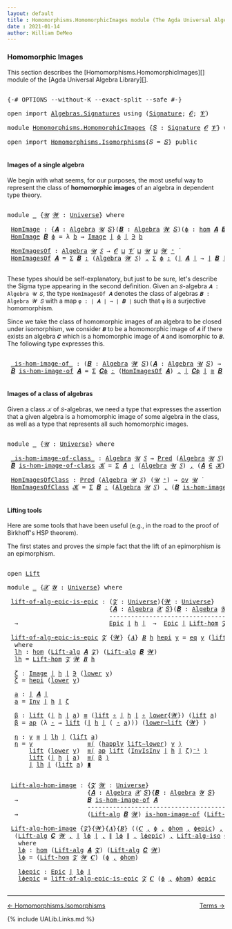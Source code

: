 ```yaml
---
layout: default
title : Homomorphisms.HomomorphicImages module (The Agda Universal Algebra Library)
date : 2021-01-14
author: William DeMeo
---
```


### <a id="homomorphic-images">Homomorphic Images</a>

This section describes the [Homomorphisms.HomomorphicImages][] module of the [Agda Universal Algebra Library][].

<pre class="Agda">

<a id="333" class="Symbol">{-#</a> <a id="337" class="Keyword">OPTIONS</a> <a id="345" class="Pragma">--without-K</a> <a id="357" class="Pragma">--exact-split</a> <a id="371" class="Pragma">--safe</a> <a id="378" class="Symbol">#-}</a>

<a id="383" class="Keyword">open</a> <a id="388" class="Keyword">import</a> <a id="395" href="Algebras.Signatures.html" class="Module">Algebras.Signatures</a> <a id="415" class="Keyword">using</a> <a id="421" class="Symbol">(</a><a id="422" href="Algebras.Signatures.html#626" class="Function">Signature</a><a id="431" class="Symbol">;</a> <a id="433" href="Overture.Preliminaries.html#8157" class="Generalizable">𝓞</a><a id="434" class="Symbol">;</a> <a id="436" href="Universes.html#262" class="Generalizable">𝓥</a><a id="437" class="Symbol">)</a>

<a id="440" class="Keyword">module</a> <a id="447" href="Homomorphisms.HomomorphicImages.html" class="Module">Homomorphisms.HomomorphicImages</a> <a id="479" class="Symbol">{</a><a id="480" href="Homomorphisms.HomomorphicImages.html#480" class="Bound">𝑆</a> <a id="482" class="Symbol">:</a> <a id="484" href="Algebras.Signatures.html#626" class="Function">Signature</a> <a id="494" href="Overture.Preliminaries.html#8157" class="Generalizable">𝓞</a> <a id="496" href="Universes.html#262" class="Generalizable">𝓥</a><a id="497" class="Symbol">}</a> <a id="499" class="Keyword">where</a>

<a id="506" class="Keyword">open</a> <a id="511" class="Keyword">import</a> <a id="518" href="Homomorphisms.Isomorphisms.html" class="Module">Homomorphisms.Isomorphisms</a><a id="544" class="Symbol">{</a><a id="545" class="Argument">𝑆</a> <a id="547" class="Symbol">=</a> <a id="549" href="Homomorphisms.HomomorphicImages.html#480" class="Bound">𝑆</a><a id="550" class="Symbol">}</a> <a id="552" class="Keyword">public</a>

</pre>


#### <a id="images-of-a-single-algebra">Images of a single algebra</a>

We begin with what seems, for our purposes, the most useful way to represent the class of **homomorphic images** of an algebra in dependent type theory.

<pre class="Agda">

<a id="813" class="Keyword">module</a> <a id="820" href="Homomorphisms.HomomorphicImages.html#820" class="Module">_</a> <a id="822" class="Symbol">{</a><a id="823" href="Homomorphisms.HomomorphicImages.html#823" class="Bound">𝓤</a> <a id="825" href="Homomorphisms.HomomorphicImages.html#825" class="Bound">𝓦</a> <a id="827" class="Symbol">:</a> <a id="829" href="Universes.html#205" class="Function">Universe</a><a id="837" class="Symbol">}</a> <a id="839" class="Keyword">where</a>

 <a id="847" href="Homomorphisms.HomomorphicImages.html#847" class="Function">HomImage</a> <a id="856" class="Symbol">:</a> <a id="858" class="Symbol">{</a><a id="859" href="Homomorphisms.HomomorphicImages.html#859" class="Bound">𝑨</a> <a id="861" class="Symbol">:</a> <a id="863" href="Algebras.Algebras.html#844" class="Function">Algebra</a> <a id="871" href="Homomorphisms.HomomorphicImages.html#823" class="Bound">𝓤</a> <a id="873" href="Homomorphisms.HomomorphicImages.html#480" class="Bound">𝑆</a><a id="874" class="Symbol">}(</a><a id="876" href="Homomorphisms.HomomorphicImages.html#876" class="Bound">𝑩</a> <a id="878" class="Symbol">:</a> <a id="880" href="Algebras.Algebras.html#844" class="Function">Algebra</a> <a id="888" href="Homomorphisms.HomomorphicImages.html#825" class="Bound">𝓦</a> <a id="890" href="Homomorphisms.HomomorphicImages.html#480" class="Bound">𝑆</a><a id="891" class="Symbol">)(</a><a id="893" href="Homomorphisms.HomomorphicImages.html#893" class="Bound">ϕ</a> <a id="895" class="Symbol">:</a> <a id="897" href="Homomorphisms.Basic.html#2044" class="Function">hom</a> <a id="901" href="Homomorphisms.HomomorphicImages.html#859" class="Bound">𝑨</a> <a id="903" href="Homomorphisms.HomomorphicImages.html#876" class="Bound">𝑩</a><a id="904" class="Symbol">)</a> <a id="906" class="Symbol">→</a> <a id="908" href="Overture.Preliminaries.html#13832" class="Function Operator">∣</a> <a id="910" href="Homomorphisms.HomomorphicImages.html#876" class="Bound">𝑩</a> <a id="912" href="Overture.Preliminaries.html#13832" class="Function Operator">∣</a> <a id="914" class="Symbol">→</a> <a id="916" href="Homomorphisms.HomomorphicImages.html#823" class="Bound">𝓤</a> <a id="918" href="Agda.Primitive.html#636" class="Function Operator">⊔</a> <a id="920" href="Homomorphisms.HomomorphicImages.html#825" class="Bound">𝓦</a> <a id="922" href="Universes.html#403" class="Function Operator">̇</a>
 <a id="925" href="Homomorphisms.HomomorphicImages.html#847" class="Function">HomImage</a> <a id="934" href="Homomorphisms.HomomorphicImages.html#934" class="Bound">𝑩</a> <a id="936" href="Homomorphisms.HomomorphicImages.html#936" class="Bound">ϕ</a> <a id="938" class="Symbol">=</a> <a id="940" class="Symbol">λ</a> <a id="942" href="Homomorphisms.HomomorphicImages.html#942" class="Bound">b</a> <a id="944" class="Symbol">→</a> <a id="946" href="Overture.Inverses.html#677" class="Datatype Operator">Image</a> <a id="952" href="Overture.Preliminaries.html#13832" class="Function Operator">∣</a> <a id="954" href="Homomorphisms.HomomorphicImages.html#936" class="Bound">ϕ</a> <a id="956" href="Overture.Preliminaries.html#13832" class="Function Operator">∣</a> <a id="958" href="Overture.Inverses.html#677" class="Datatype Operator">∋</a> <a id="960" href="Homomorphisms.HomomorphicImages.html#942" class="Bound">b</a>

 <a id="964" href="Homomorphisms.HomomorphicImages.html#964" class="Function">HomImagesOf</a> <a id="976" class="Symbol">:</a> <a id="978" href="Algebras.Algebras.html#844" class="Function">Algebra</a> <a id="986" href="Homomorphisms.HomomorphicImages.html#823" class="Bound">𝓤</a> <a id="988" href="Homomorphisms.HomomorphicImages.html#480" class="Bound">𝑆</a> <a id="990" class="Symbol">→</a> <a id="992" href="Homomorphisms.HomomorphicImages.html#494" class="Bound">𝓞</a> <a id="994" href="Agda.Primitive.html#636" class="Function Operator">⊔</a> <a id="996" href="Homomorphisms.HomomorphicImages.html#496" class="Bound">𝓥</a> <a id="998" href="Agda.Primitive.html#636" class="Function Operator">⊔</a> <a id="1000" href="Homomorphisms.HomomorphicImages.html#823" class="Bound">𝓤</a> <a id="1002" href="Agda.Primitive.html#636" class="Function Operator">⊔</a> <a id="1004" href="Homomorphisms.HomomorphicImages.html#825" class="Bound">𝓦</a> <a id="1006" href="Universes.html#181" class="Function Operator">⁺</a> <a id="1008" href="Universes.html#403" class="Function Operator">̇</a>
 <a id="1011" href="Homomorphisms.HomomorphicImages.html#964" class="Function">HomImagesOf</a> <a id="1023" href="Homomorphisms.HomomorphicImages.html#1023" class="Bound">𝑨</a> <a id="1025" class="Symbol">=</a> <a id="1027" href="MGS-MLTT.html#3074" class="Function">Σ</a> <a id="1029" href="Homomorphisms.HomomorphicImages.html#1029" class="Bound">𝑩</a> <a id="1031" href="MGS-MLTT.html#3074" class="Function">꞉</a> <a id="1033" class="Symbol">(</a><a id="1034" href="Algebras.Algebras.html#844" class="Function">Algebra</a> <a id="1042" href="Homomorphisms.HomomorphicImages.html#825" class="Bound">𝓦</a> <a id="1044" href="Homomorphisms.HomomorphicImages.html#480" class="Bound">𝑆</a><a id="1045" class="Symbol">)</a> <a id="1047" href="MGS-MLTT.html#3074" class="Function">,</a> <a id="1049" href="MGS-MLTT.html#3074" class="Function">Σ</a> <a id="1051" href="Homomorphisms.HomomorphicImages.html#1051" class="Bound">ϕ</a> <a id="1053" href="MGS-MLTT.html#3074" class="Function">꞉</a> <a id="1055" class="Symbol">(</a><a id="1056" href="Overture.Preliminaries.html#13832" class="Function Operator">∣</a> <a id="1058" href="Homomorphisms.HomomorphicImages.html#1023" class="Bound">𝑨</a> <a id="1060" href="Overture.Preliminaries.html#13832" class="Function Operator">∣</a> <a id="1062" class="Symbol">→</a> <a id="1064" href="Overture.Preliminaries.html#13832" class="Function Operator">∣</a> <a id="1066" href="Homomorphisms.HomomorphicImages.html#1029" class="Bound">𝑩</a> <a id="1068" href="Overture.Preliminaries.html#13832" class="Function Operator">∣</a><a id="1069" class="Symbol">)</a> <a id="1071" href="MGS-MLTT.html#3074" class="Function">,</a> <a id="1073" href="Homomorphisms.Basic.html#1939" class="Function">is-homomorphism</a> <a id="1089" href="Homomorphisms.HomomorphicImages.html#1023" class="Bound">𝑨</a> <a id="1091" href="Homomorphisms.HomomorphicImages.html#1029" class="Bound">𝑩</a> <a id="1093" href="Homomorphisms.HomomorphicImages.html#1051" class="Bound">ϕ</a> <a id="1095" href="MGS-MLTT.html#3515" class="Function Operator">×</a> <a id="1097" href="Overture.Inverses.html#2006" class="Function">Epic</a> <a id="1102" href="Homomorphisms.HomomorphicImages.html#1051" class="Bound">ϕ</a>

</pre>

These types should be self-explanatory, but just to be sure, let's describe the Sigma type appearing in the second definition. Given an `𝑆`-algebra `𝑨 : Algebra 𝓤 𝑆`, the type `HomImagesOf 𝑨` denotes the class of algebras `𝑩 : Algebra 𝓦 𝑆` with a map `φ : ∣ 𝑨 ∣ → ∣ 𝑩 ∣` such that `φ` is a surjective homomorphism.

Since we take the class of homomorphic images of an algebra to be closed under isomorphism, we consider `𝑩` to be a homomorphic image of `𝑨` if there exists an algebra `𝑪` which is a homomorphic image of `𝑨` and isomorphic to `𝑩`. The following type expresses this.

<pre class="Agda">

 <a id="1715" href="Homomorphisms.HomomorphicImages.html#1715" class="Function Operator">_is-hom-image-of_</a> <a id="1733" class="Symbol">:</a> <a id="1735" class="Symbol">(</a><a id="1736" href="Homomorphisms.HomomorphicImages.html#1736" class="Bound">𝑩</a> <a id="1738" class="Symbol">:</a> <a id="1740" href="Algebras.Algebras.html#844" class="Function">Algebra</a> <a id="1748" href="Homomorphisms.HomomorphicImages.html#825" class="Bound">𝓦</a> <a id="1750" href="Homomorphisms.HomomorphicImages.html#480" class="Bound">𝑆</a><a id="1751" class="Symbol">)(</a><a id="1753" href="Homomorphisms.HomomorphicImages.html#1753" class="Bound">𝑨</a> <a id="1755" class="Symbol">:</a> <a id="1757" href="Algebras.Algebras.html#844" class="Function">Algebra</a> <a id="1765" href="Homomorphisms.HomomorphicImages.html#823" class="Bound">𝓤</a> <a id="1767" href="Homomorphisms.HomomorphicImages.html#480" class="Bound">𝑆</a><a id="1768" class="Symbol">)</a> <a id="1770" class="Symbol">→</a> <a id="1772" href="Algebras.Products.html#2678" class="Function">ov</a> <a id="1775" href="Homomorphisms.HomomorphicImages.html#825" class="Bound">𝓦</a> <a id="1777" href="Agda.Primitive.html#636" class="Function Operator">⊔</a> <a id="1779" href="Homomorphisms.HomomorphicImages.html#823" class="Bound">𝓤</a> <a id="1781" href="Universes.html#403" class="Function Operator">̇</a>
 <a id="1784" href="Homomorphisms.HomomorphicImages.html#1784" class="Bound">𝑩</a> <a id="1786" href="Homomorphisms.HomomorphicImages.html#1715" class="Function Operator">is-hom-image-of</a> <a id="1802" href="Homomorphisms.HomomorphicImages.html#1802" class="Bound">𝑨</a> <a id="1804" class="Symbol">=</a> <a id="1806" href="MGS-MLTT.html#3074" class="Function">Σ</a> <a id="1808" href="Homomorphisms.HomomorphicImages.html#1808" class="Bound">𝑪ϕ</a> <a id="1811" href="MGS-MLTT.html#3074" class="Function">꞉</a> <a id="1813" class="Symbol">(</a><a id="1814" href="Homomorphisms.HomomorphicImages.html#964" class="Function">HomImagesOf</a> <a id="1826" href="Homomorphisms.HomomorphicImages.html#1802" class="Bound">𝑨</a><a id="1827" class="Symbol">)</a> <a id="1829" href="MGS-MLTT.html#3074" class="Function">,</a> <a id="1831" href="Overture.Preliminaries.html#13832" class="Function Operator">∣</a> <a id="1833" href="Homomorphisms.HomomorphicImages.html#1808" class="Bound">𝑪ϕ</a> <a id="1836" href="Overture.Preliminaries.html#13832" class="Function Operator">∣</a> <a id="1838" href="Homomorphisms.Isomorphisms.html#961" class="Function Operator">≅</a> <a id="1840" href="Homomorphisms.HomomorphicImages.html#1784" class="Bound">𝑩</a>

</pre>


#### <a id="images-of-a-class-of-algebras">Images of a class of algebras</a>

Given a class `𝒦` of `𝑆`-algebras, we need a type that expresses the assertion that a given algebra is a homomorphic image of some algebra in the class, as well as a type that represents all such homomorphic images.

<pre class="Agda">

<a id="2165" class="Keyword">module</a> <a id="2172" href="Homomorphisms.HomomorphicImages.html#2172" class="Module">_</a> <a id="2174" class="Symbol">{</a><a id="2175" href="Homomorphisms.HomomorphicImages.html#2175" class="Bound">𝓤</a> <a id="2177" class="Symbol">:</a> <a id="2179" href="Universes.html#205" class="Function">Universe</a><a id="2187" class="Symbol">}</a> <a id="2189" class="Keyword">where</a>

 <a id="2197" href="Homomorphisms.HomomorphicImages.html#2197" class="Function Operator">_is-hom-image-of-class_</a> <a id="2221" class="Symbol">:</a> <a id="2223" href="Algebras.Algebras.html#844" class="Function">Algebra</a> <a id="2231" href="Homomorphisms.HomomorphicImages.html#2175" class="Bound">𝓤</a> <a id="2233" href="Homomorphisms.HomomorphicImages.html#480" class="Bound">𝑆</a> <a id="2235" class="Symbol">→</a> <a id="2237" href="Relations.Discrete.html#1094" class="Function">Pred</a> <a id="2242" class="Symbol">(</a><a id="2243" href="Algebras.Algebras.html#844" class="Function">Algebra</a> <a id="2251" href="Homomorphisms.HomomorphicImages.html#2175" class="Bound">𝓤</a> <a id="2253" href="Homomorphisms.HomomorphicImages.html#480" class="Bound">𝑆</a><a id="2254" class="Symbol">)(</a><a id="2256" href="Homomorphisms.HomomorphicImages.html#2175" class="Bound">𝓤</a> <a id="2258" href="Universes.html#181" class="Function Operator">⁺</a><a id="2259" class="Symbol">)</a> <a id="2261" class="Symbol">→</a> <a id="2263" href="Algebras.Products.html#2678" class="Function">ov</a> <a id="2266" href="Homomorphisms.HomomorphicImages.html#2175" class="Bound">𝓤</a> <a id="2268" href="Universes.html#403" class="Function Operator">̇</a>
 <a id="2271" href="Homomorphisms.HomomorphicImages.html#2271" class="Bound">𝑩</a> <a id="2273" href="Homomorphisms.HomomorphicImages.html#2197" class="Function Operator">is-hom-image-of-class</a> <a id="2295" href="Homomorphisms.HomomorphicImages.html#2295" class="Bound">𝓚</a> <a id="2297" class="Symbol">=</a> <a id="2299" href="MGS-MLTT.html#3074" class="Function">Σ</a> <a id="2301" href="Homomorphisms.HomomorphicImages.html#2301" class="Bound">𝑨</a> <a id="2303" href="MGS-MLTT.html#3074" class="Function">꞉</a> <a id="2305" class="Symbol">(</a><a id="2306" href="Algebras.Algebras.html#844" class="Function">Algebra</a> <a id="2314" href="Homomorphisms.HomomorphicImages.html#2175" class="Bound">𝓤</a> <a id="2316" href="Homomorphisms.HomomorphicImages.html#480" class="Bound">𝑆</a><a id="2317" class="Symbol">)</a> <a id="2319" href="MGS-MLTT.html#3074" class="Function">,</a> <a id="2321" class="Symbol">(</a><a id="2322" href="Homomorphisms.HomomorphicImages.html#2301" class="Bound">𝑨</a> <a id="2324" href="Relations.Discrete.html#1962" class="Function Operator">∈</a> <a id="2326" href="Homomorphisms.HomomorphicImages.html#2295" class="Bound">𝓚</a><a id="2327" class="Symbol">)</a> <a id="2329" href="MGS-MLTT.html#3515" class="Function Operator">×</a> <a id="2331" class="Symbol">(</a><a id="2332" href="Homomorphisms.HomomorphicImages.html#2271" class="Bound">𝑩</a> <a id="2334" href="Homomorphisms.HomomorphicImages.html#1715" class="Function Operator">is-hom-image-of</a> <a id="2350" href="Homomorphisms.HomomorphicImages.html#2301" class="Bound">𝑨</a><a id="2351" class="Symbol">)</a>

 <a id="2355" href="Homomorphisms.HomomorphicImages.html#2355" class="Function">HomImagesOfClass</a> <a id="2372" class="Symbol">:</a> <a id="2374" href="Relations.Discrete.html#1094" class="Function">Pred</a> <a id="2379" class="Symbol">(</a><a id="2380" href="Algebras.Algebras.html#844" class="Function">Algebra</a> <a id="2388" href="Homomorphisms.HomomorphicImages.html#2175" class="Bound">𝓤</a> <a id="2390" href="Homomorphisms.HomomorphicImages.html#480" class="Bound">𝑆</a><a id="2391" class="Symbol">)</a> <a id="2393" class="Symbol">(</a><a id="2394" href="Homomorphisms.HomomorphicImages.html#2175" class="Bound">𝓤</a> <a id="2396" href="Universes.html#181" class="Function Operator">⁺</a><a id="2397" class="Symbol">)</a> <a id="2399" class="Symbol">→</a> <a id="2401" href="Algebras.Products.html#2678" class="Function">ov</a> <a id="2404" href="Homomorphisms.HomomorphicImages.html#2175" class="Bound">𝓤</a> <a id="2406" href="Universes.html#403" class="Function Operator">̇</a>
 <a id="2409" href="Homomorphisms.HomomorphicImages.html#2355" class="Function">HomImagesOfClass</a> <a id="2426" href="Homomorphisms.HomomorphicImages.html#2426" class="Bound">𝓚</a> <a id="2428" class="Symbol">=</a> <a id="2430" href="MGS-MLTT.html#3074" class="Function">Σ</a> <a id="2432" href="Homomorphisms.HomomorphicImages.html#2432" class="Bound">𝑩</a> <a id="2434" href="MGS-MLTT.html#3074" class="Function">꞉</a> <a id="2436" class="Symbol">(</a><a id="2437" href="Algebras.Algebras.html#844" class="Function">Algebra</a> <a id="2445" href="Homomorphisms.HomomorphicImages.html#2175" class="Bound">𝓤</a> <a id="2447" href="Homomorphisms.HomomorphicImages.html#480" class="Bound">𝑆</a><a id="2448" class="Symbol">)</a> <a id="2450" href="MGS-MLTT.html#3074" class="Function">,</a> <a id="2452" class="Symbol">(</a><a id="2453" href="Homomorphisms.HomomorphicImages.html#2432" class="Bound">𝑩</a> <a id="2455" href="Homomorphisms.HomomorphicImages.html#2197" class="Function Operator">is-hom-image-of-class</a> <a id="2477" href="Homomorphisms.HomomorphicImages.html#2426" class="Bound">𝓚</a><a id="2478" class="Symbol">)</a>

</pre>



#### <a id="lifting-tools">Lifting tools</a>

Here are some tools that have been useful (e.g., in the road to the proof of Birkhoff's HSP theorem).

The first states and proves the simple fact that the lift of an epimorphism is an epimorphism.

<pre class="Agda">

<a id="2754" class="Keyword">open</a> <a id="2759" href="Overture.Lifts.html#2467" class="Module">Lift</a>

<a id="2765" class="Keyword">module</a> <a id="2772" href="Homomorphisms.HomomorphicImages.html#2772" class="Module">_</a> <a id="2774" class="Symbol">{</a><a id="2775" href="Homomorphisms.HomomorphicImages.html#2775" class="Bound">𝓧</a> <a id="2777" href="Homomorphisms.HomomorphicImages.html#2777" class="Bound">𝓨</a> <a id="2779" class="Symbol">:</a> <a id="2781" href="Universes.html#205" class="Function">Universe</a><a id="2789" class="Symbol">}</a> <a id="2791" class="Keyword">where</a>

 <a id="2799" href="Homomorphisms.HomomorphicImages.html#2799" class="Function">lift-of-alg-epic-is-epic</a> <a id="2824" class="Symbol">:</a> <a id="2826" class="Symbol">(</a><a id="2827" href="Homomorphisms.HomomorphicImages.html#2827" class="Bound">𝓩</a> <a id="2829" class="Symbol">:</a> <a id="2831" href="Universes.html#205" class="Function">Universe</a><a id="2839" class="Symbol">){</a><a id="2841" href="Homomorphisms.HomomorphicImages.html#2841" class="Bound">𝓦</a> <a id="2843" class="Symbol">:</a> <a id="2845" href="Universes.html#205" class="Function">Universe</a><a id="2853" class="Symbol">}</a>
                            <a id="2883" class="Symbol">{</a><a id="2884" href="Homomorphisms.HomomorphicImages.html#2884" class="Bound">𝑨</a> <a id="2886" class="Symbol">:</a> <a id="2888" href="Algebras.Algebras.html#844" class="Function">Algebra</a> <a id="2896" href="Homomorphisms.HomomorphicImages.html#2775" class="Bound">𝓧</a> <a id="2898" href="Homomorphisms.HomomorphicImages.html#480" class="Bound">𝑆</a><a id="2899" class="Symbol">}(</a><a id="2901" href="Homomorphisms.HomomorphicImages.html#2901" class="Bound">𝑩</a> <a id="2903" class="Symbol">:</a> <a id="2905" href="Algebras.Algebras.html#844" class="Function">Algebra</a> <a id="2913" href="Homomorphisms.HomomorphicImages.html#2777" class="Bound">𝓨</a> <a id="2915" href="Homomorphisms.HomomorphicImages.html#480" class="Bound">𝑆</a><a id="2916" class="Symbol">)(</a><a id="2918" href="Homomorphisms.HomomorphicImages.html#2918" class="Bound">h</a> <a id="2920" class="Symbol">:</a> <a id="2922" href="Homomorphisms.Basic.html#2044" class="Function">hom</a> <a id="2926" href="Homomorphisms.HomomorphicImages.html#2884" class="Bound">𝑨</a> <a id="2928" href="Homomorphisms.HomomorphicImages.html#2901" class="Bound">𝑩</a><a id="2929" class="Symbol">)</a>
                            <a id="2959" class="Comment">-----------------------------------------------</a>
  <a id="3009" class="Symbol">→</a>                         <a id="3035" href="Overture.Inverses.html#2006" class="Function">Epic</a> <a id="3040" href="Overture.Preliminaries.html#13832" class="Function Operator">∣</a> <a id="3042" href="Homomorphisms.HomomorphicImages.html#2918" class="Bound">h</a> <a id="3044" href="Overture.Preliminaries.html#13832" class="Function Operator">∣</a>  <a id="3047" class="Symbol">→</a>  <a id="3050" href="Overture.Inverses.html#2006" class="Function">Epic</a> <a id="3055" href="Overture.Preliminaries.html#13832" class="Function Operator">∣</a> <a id="3057" href="Homomorphisms.Isomorphisms.html#2879" class="Function">Lift-hom</a> <a id="3066" href="Homomorphisms.HomomorphicImages.html#2827" class="Bound">𝓩</a> <a id="3068" href="Homomorphisms.HomomorphicImages.html#2841" class="Bound">𝓦</a> <a id="3070" href="Homomorphisms.HomomorphicImages.html#2901" class="Bound">𝑩</a> <a id="3072" href="Homomorphisms.HomomorphicImages.html#2918" class="Bound">h</a> <a id="3074" href="Overture.Preliminaries.html#13832" class="Function Operator">∣</a>

 <a id="3078" href="Homomorphisms.HomomorphicImages.html#2799" class="Function">lift-of-alg-epic-is-epic</a> <a id="3103" href="Homomorphisms.HomomorphicImages.html#3103" class="Bound">𝓩</a> <a id="3105" class="Symbol">{</a><a id="3106" href="Homomorphisms.HomomorphicImages.html#3106" class="Bound">𝓦</a><a id="3107" class="Symbol">}</a> <a id="3109" class="Symbol">{</a><a id="3110" href="Homomorphisms.HomomorphicImages.html#3110" class="Bound">𝑨</a><a id="3111" class="Symbol">}</a> <a id="3113" href="Homomorphisms.HomomorphicImages.html#3113" class="Bound">𝑩</a> <a id="3115" href="Homomorphisms.HomomorphicImages.html#3115" class="Bound">h</a> <a id="3117" href="Homomorphisms.HomomorphicImages.html#3117" class="Bound">hepi</a> <a id="3122" href="Homomorphisms.HomomorphicImages.html#3122" class="Bound">y</a> <a id="3124" class="Symbol">=</a> <a id="3126" href="Overture.Inverses.html#753" class="InductiveConstructor">eq</a> <a id="3129" href="Homomorphisms.HomomorphicImages.html#3122" class="Bound">y</a> <a id="3131" class="Symbol">(</a><a id="3132" href="Overture.Lifts.html#2529" class="InductiveConstructor">lift</a> <a id="3137" href="Homomorphisms.HomomorphicImages.html#3270" class="Function">a</a><a id="3138" class="Symbol">)</a> <a id="3140" href="Homomorphisms.HomomorphicImages.html#3415" class="Function">η</a>
  <a id="3144" class="Keyword">where</a>
  <a id="3152" href="Homomorphisms.HomomorphicImages.html#3152" class="Function">lh</a> <a id="3155" class="Symbol">:</a> <a id="3157" href="Homomorphisms.Basic.html#2044" class="Function">hom</a> <a id="3161" class="Symbol">(</a><a id="3162" href="Algebras.Algebras.html#4114" class="Function">Lift-alg</a> <a id="3171" href="Homomorphisms.HomomorphicImages.html#3110" class="Bound">𝑨</a> <a id="3173" href="Homomorphisms.HomomorphicImages.html#3103" class="Bound">𝓩</a><a id="3174" class="Symbol">)</a> <a id="3176" class="Symbol">(</a><a id="3177" href="Algebras.Algebras.html#4114" class="Function">Lift-alg</a> <a id="3186" href="Homomorphisms.HomomorphicImages.html#3113" class="Bound">𝑩</a> <a id="3188" href="Homomorphisms.HomomorphicImages.html#3106" class="Bound">𝓦</a><a id="3189" class="Symbol">)</a>
  <a id="3193" href="Homomorphisms.HomomorphicImages.html#3152" class="Function">lh</a> <a id="3196" class="Symbol">=</a> <a id="3198" href="Homomorphisms.Isomorphisms.html#2879" class="Function">Lift-hom</a> <a id="3207" href="Homomorphisms.HomomorphicImages.html#3103" class="Bound">𝓩</a> <a id="3209" href="Homomorphisms.HomomorphicImages.html#3106" class="Bound">𝓦</a> <a id="3211" href="Homomorphisms.HomomorphicImages.html#3113" class="Bound">𝑩</a> <a id="3213" href="Homomorphisms.HomomorphicImages.html#3115" class="Bound">h</a>

  <a id="3218" href="Homomorphisms.HomomorphicImages.html#3218" class="Function">ζ</a> <a id="3220" class="Symbol">:</a> <a id="3222" href="Overture.Inverses.html#677" class="Datatype Operator">Image</a> <a id="3228" href="Overture.Preliminaries.html#13832" class="Function Operator">∣</a> <a id="3230" href="Homomorphisms.HomomorphicImages.html#3115" class="Bound">h</a> <a id="3232" href="Overture.Preliminaries.html#13832" class="Function Operator">∣</a> <a id="3234" href="Overture.Inverses.html#677" class="Datatype Operator">∋</a> <a id="3236" class="Symbol">(</a><a id="3237" href="Overture.Lifts.html#2541" class="Field">lower</a> <a id="3243" href="Homomorphisms.HomomorphicImages.html#3122" class="Bound">y</a><a id="3244" class="Symbol">)</a>
  <a id="3248" href="Homomorphisms.HomomorphicImages.html#3218" class="Function">ζ</a> <a id="3250" class="Symbol">=</a> <a id="3252" href="Homomorphisms.HomomorphicImages.html#3117" class="Bound">hepi</a> <a id="3257" class="Symbol">(</a><a id="3258" href="Overture.Lifts.html#2541" class="Field">lower</a> <a id="3264" href="Homomorphisms.HomomorphicImages.html#3122" class="Bound">y</a><a id="3265" class="Symbol">)</a>

  <a id="3270" href="Homomorphisms.HomomorphicImages.html#3270" class="Function">a</a> <a id="3272" class="Symbol">:</a> <a id="3274" href="Overture.Preliminaries.html#13832" class="Function Operator">∣</a> <a id="3276" href="Homomorphisms.HomomorphicImages.html#3110" class="Bound">𝑨</a> <a id="3278" href="Overture.Preliminaries.html#13832" class="Function Operator">∣</a>
  <a id="3282" href="Homomorphisms.HomomorphicImages.html#3270" class="Function">a</a> <a id="3284" class="Symbol">=</a> <a id="3286" href="Overture.Inverses.html#1489" class="Function">Inv</a> <a id="3290" href="Overture.Preliminaries.html#13832" class="Function Operator">∣</a> <a id="3292" href="Homomorphisms.HomomorphicImages.html#3115" class="Bound">h</a> <a id="3294" href="Overture.Preliminaries.html#13832" class="Function Operator">∣</a> <a id="3296" href="Homomorphisms.HomomorphicImages.html#3218" class="Function">ζ</a>

  <a id="3301" href="Homomorphisms.HomomorphicImages.html#3301" class="Function">β</a> <a id="3303" class="Symbol">:</a> <a id="3305" href="Overture.Lifts.html#2529" class="InductiveConstructor">lift</a> <a id="3310" class="Symbol">(</a><a id="3311" href="Overture.Preliminaries.html#13832" class="Function Operator">∣</a> <a id="3313" href="Homomorphisms.HomomorphicImages.html#3115" class="Bound">h</a> <a id="3315" href="Overture.Preliminaries.html#13832" class="Function Operator">∣</a> <a id="3317" href="Homomorphisms.HomomorphicImages.html#3270" class="Function">a</a><a id="3318" class="Symbol">)</a> <a id="3320" href="Identity-Type.html#121" class="Datatype Operator">≡</a> <a id="3322" class="Symbol">(</a><a id="3323" href="Overture.Lifts.html#2529" class="InductiveConstructor">lift</a> <a id="3328" href="MGS-MLTT.html#3813" class="Function Operator">∘</a> <a id="3330" href="Overture.Preliminaries.html#13832" class="Function Operator">∣</a> <a id="3332" href="Homomorphisms.HomomorphicImages.html#3115" class="Bound">h</a> <a id="3334" href="Overture.Preliminaries.html#13832" class="Function Operator">∣</a> <a id="3336" href="MGS-MLTT.html#3813" class="Function Operator">∘</a> <a id="3338" href="Overture.Lifts.html#2541" class="Field">lower</a><a id="3343" class="Symbol">{</a><a id="3344" href="Homomorphisms.HomomorphicImages.html#3106" class="Bound">𝓦</a><a id="3345" class="Symbol">})</a> <a id="3348" class="Symbol">(</a><a id="3349" href="Overture.Lifts.html#2529" class="InductiveConstructor">lift</a> <a id="3354" href="Homomorphisms.HomomorphicImages.html#3270" class="Function">a</a><a id="3355" class="Symbol">)</a>
  <a id="3359" href="Homomorphisms.HomomorphicImages.html#3301" class="Function">β</a> <a id="3361" class="Symbol">=</a> <a id="3363" href="MGS-MLTT.html#6613" class="Function">ap</a> <a id="3366" class="Symbol">(λ</a> <a id="3369" href="Homomorphisms.HomomorphicImages.html#3369" class="Bound">-</a> <a id="3371" class="Symbol">→</a> <a id="3373" href="Overture.Lifts.html#2529" class="InductiveConstructor">lift</a> <a id="3378" class="Symbol">(</a><a id="3379" href="Overture.Preliminaries.html#13832" class="Function Operator">∣</a> <a id="3381" href="Homomorphisms.HomomorphicImages.html#3115" class="Bound">h</a> <a id="3383" href="Overture.Preliminaries.html#13832" class="Function Operator">∣</a> <a id="3385" class="Symbol">(</a> <a id="3387" href="Homomorphisms.HomomorphicImages.html#3369" class="Bound">-</a> <a id="3389" href="Homomorphisms.HomomorphicImages.html#3270" class="Function">a</a><a id="3390" class="Symbol">)))</a> <a id="3394" class="Symbol">(</a><a id="3395" href="Overture.Lifts.html#3079" class="Function">lower∼lift</a> <a id="3406" class="Symbol">{</a><a id="3407" href="Homomorphisms.HomomorphicImages.html#3106" class="Bound">𝓦</a><a id="3408" class="Symbol">}</a> <a id="3410" class="Symbol">)</a>

  <a id="3415" href="Homomorphisms.HomomorphicImages.html#3415" class="Function">η</a> <a id="3417" class="Symbol">:</a> <a id="3419" href="Homomorphisms.HomomorphicImages.html#3122" class="Bound">y</a> <a id="3421" href="Identity-Type.html#121" class="Datatype Operator">≡</a> <a id="3423" href="Overture.Preliminaries.html#13832" class="Function Operator">∣</a> <a id="3425" href="Homomorphisms.HomomorphicImages.html#3152" class="Function">lh</a> <a id="3428" href="Overture.Preliminaries.html#13832" class="Function Operator">∣</a> <a id="3430" class="Symbol">(</a><a id="3431" href="Overture.Lifts.html#2529" class="InductiveConstructor">lift</a> <a id="3436" href="Homomorphisms.HomomorphicImages.html#3270" class="Function">a</a><a id="3437" class="Symbol">)</a>
  <a id="3441" href="Homomorphisms.HomomorphicImages.html#3415" class="Function">η</a> <a id="3443" class="Symbol">=</a> <a id="3445" href="Homomorphisms.HomomorphicImages.html#3122" class="Bound">y</a>               <a id="3461" href="MGS-MLTT.html#5997" class="Function Operator">≡⟨</a> <a id="3464" class="Symbol">(</a><a id="3465" href="Overture.FunExtensionality.html#4748" class="Function">happly</a> <a id="3472" href="Overture.Lifts.html#2989" class="Function">lift∼lower</a><a id="3482" class="Symbol">)</a> <a id="3484" href="Homomorphisms.HomomorphicImages.html#3122" class="Bound">y</a> <a id="3486" href="MGS-MLTT.html#5997" class="Function Operator">⟩</a>
      <a id="3494" href="Overture.Lifts.html#2529" class="InductiveConstructor">lift</a> <a id="3499" class="Symbol">(</a><a id="3500" href="Overture.Lifts.html#2541" class="Field">lower</a> <a id="3506" href="Homomorphisms.HomomorphicImages.html#3122" class="Bound">y</a><a id="3507" class="Symbol">)</a>  <a id="3510" href="MGS-MLTT.html#5997" class="Function Operator">≡⟨</a> <a id="3513" href="MGS-MLTT.html#6613" class="Function">ap</a> <a id="3516" href="Overture.Lifts.html#2529" class="InductiveConstructor">lift</a> <a id="3521" class="Symbol">(</a><a id="3522" href="Overture.Inverses.html#1681" class="Function">InvIsInv</a> <a id="3531" href="Overture.Preliminaries.html#13832" class="Function Operator">∣</a> <a id="3533" href="Homomorphisms.HomomorphicImages.html#3115" class="Bound">h</a> <a id="3535" href="Overture.Preliminaries.html#13832" class="Function Operator">∣</a> <a id="3537" href="Homomorphisms.HomomorphicImages.html#3218" class="Function">ζ</a><a id="3538" class="Symbol">)</a><a id="3539" href="MGS-MLTT.html#6125" class="Function Operator">⁻¹</a> <a id="3542" href="MGS-MLTT.html#5997" class="Function Operator">⟩</a>
      <a id="3550" href="Overture.Lifts.html#2529" class="InductiveConstructor">lift</a> <a id="3555" class="Symbol">(</a><a id="3556" href="Overture.Preliminaries.html#13832" class="Function Operator">∣</a> <a id="3558" href="Homomorphisms.HomomorphicImages.html#3115" class="Bound">h</a> <a id="3560" href="Overture.Preliminaries.html#13832" class="Function Operator">∣</a> <a id="3562" href="Homomorphisms.HomomorphicImages.html#3270" class="Function">a</a><a id="3563" class="Symbol">)</a>  <a id="3566" href="MGS-MLTT.html#5997" class="Function Operator">≡⟨</a> <a id="3569" href="Homomorphisms.HomomorphicImages.html#3301" class="Function">β</a> <a id="3571" href="MGS-MLTT.html#5997" class="Function Operator">⟩</a>
      <a id="3579" href="Overture.Preliminaries.html#13832" class="Function Operator">∣</a> <a id="3581" href="Homomorphisms.HomomorphicImages.html#3152" class="Function">lh</a> <a id="3584" href="Overture.Preliminaries.html#13832" class="Function Operator">∣</a> <a id="3586" class="Symbol">(</a><a id="3587" href="Overture.Lifts.html#2529" class="InductiveConstructor">lift</a> <a id="3592" href="Homomorphisms.HomomorphicImages.html#3270" class="Function">a</a><a id="3593" class="Symbol">)</a> <a id="3595" href="MGS-MLTT.html#6079" class="Function Operator">∎</a>


 <a id="3600" href="Homomorphisms.HomomorphicImages.html#3600" class="Function">Lift-alg-hom-image</a> <a id="3619" class="Symbol">:</a> <a id="3621" class="Symbol">{</a><a id="3622" href="Homomorphisms.HomomorphicImages.html#3622" class="Bound">𝓩</a> <a id="3624" href="Homomorphisms.HomomorphicImages.html#3624" class="Bound">𝓦</a> <a id="3626" class="Symbol">:</a> <a id="3628" href="Universes.html#205" class="Function">Universe</a><a id="3636" class="Symbol">}</a>
                      <a id="3660" class="Symbol">{</a><a id="3661" href="Homomorphisms.HomomorphicImages.html#3661" class="Bound">𝑨</a> <a id="3663" class="Symbol">:</a> <a id="3665" href="Algebras.Algebras.html#844" class="Function">Algebra</a> <a id="3673" href="Homomorphisms.HomomorphicImages.html#2775" class="Bound">𝓧</a> <a id="3675" href="Homomorphisms.HomomorphicImages.html#480" class="Bound">𝑆</a><a id="3676" class="Symbol">}{</a><a id="3678" href="Homomorphisms.HomomorphicImages.html#3678" class="Bound">𝑩</a> <a id="3680" class="Symbol">:</a> <a id="3682" href="Algebras.Algebras.html#844" class="Function">Algebra</a> <a id="3690" href="Homomorphisms.HomomorphicImages.html#2777" class="Bound">𝓨</a> <a id="3692" href="Homomorphisms.HomomorphicImages.html#480" class="Bound">𝑆</a><a id="3693" class="Symbol">}</a>
  <a id="3697" class="Symbol">→</a>                   <a id="3717" href="Homomorphisms.HomomorphicImages.html#3678" class="Bound">𝑩</a> <a id="3719" href="Homomorphisms.HomomorphicImages.html#1715" class="Function Operator">is-hom-image-of</a> <a id="3735" href="Homomorphisms.HomomorphicImages.html#3661" class="Bound">𝑨</a>
                      <a id="3759" class="Comment">-----------------------------------------------</a>
  <a id="3809" class="Symbol">→</a>                   <a id="3829" class="Symbol">(</a><a id="3830" href="Algebras.Algebras.html#4114" class="Function">Lift-alg</a> <a id="3839" href="Homomorphisms.HomomorphicImages.html#3678" class="Bound">𝑩</a> <a id="3841" href="Homomorphisms.HomomorphicImages.html#3624" class="Bound">𝓦</a><a id="3842" class="Symbol">)</a> <a id="3844" href="Homomorphisms.HomomorphicImages.html#1715" class="Function Operator">is-hom-image-of</a> <a id="3860" class="Symbol">(</a><a id="3861" href="Algebras.Algebras.html#4114" class="Function">Lift-alg</a> <a id="3870" href="Homomorphisms.HomomorphicImages.html#3661" class="Bound">𝑨</a> <a id="3872" href="Homomorphisms.HomomorphicImages.html#3622" class="Bound">𝓩</a><a id="3873" class="Symbol">)</a>

 <a id="3877" href="Homomorphisms.HomomorphicImages.html#3600" class="Function">Lift-alg-hom-image</a> <a id="3896" class="Symbol">{</a><a id="3897" href="Homomorphisms.HomomorphicImages.html#3897" class="Bound">𝓩</a><a id="3898" class="Symbol">}{</a><a id="3900" href="Homomorphisms.HomomorphicImages.html#3900" class="Bound">𝓦</a><a id="3901" class="Symbol">}{</a><a id="3903" href="Homomorphisms.HomomorphicImages.html#3903" class="Bound">𝑨</a><a id="3904" class="Symbol">}{</a><a id="3906" href="Homomorphisms.HomomorphicImages.html#3906" class="Bound">𝑩</a><a id="3907" class="Symbol">}</a> <a id="3909" class="Symbol">((</a><a id="3911" href="Homomorphisms.HomomorphicImages.html#3911" class="Bound">𝑪</a> <a id="3913" href="MGS-MLTT.html#2929" class="InductiveConstructor Operator">,</a> <a id="3915" href="Homomorphisms.HomomorphicImages.html#3915" class="Bound">ϕ</a> <a id="3917" href="MGS-MLTT.html#2929" class="InductiveConstructor Operator">,</a> <a id="3919" href="Homomorphisms.HomomorphicImages.html#3919" class="Bound">ϕhom</a> <a id="3924" href="MGS-MLTT.html#2929" class="InductiveConstructor Operator">,</a> <a id="3926" href="Homomorphisms.HomomorphicImages.html#3926" class="Bound">ϕepic</a><a id="3931" class="Symbol">)</a> <a id="3933" href="MGS-MLTT.html#2929" class="InductiveConstructor Operator">,</a> <a id="3935" href="Homomorphisms.HomomorphicImages.html#3935" class="Bound">C≅B</a><a id="3938" class="Symbol">)</a> <a id="3940" class="Symbol">=</a>
  <a id="3944" class="Symbol">(</a><a id="3945" href="Algebras.Algebras.html#4114" class="Function">Lift-alg</a> <a id="3954" href="Homomorphisms.HomomorphicImages.html#3911" class="Bound">𝑪</a> <a id="3956" href="Homomorphisms.HomomorphicImages.html#3900" class="Bound">𝓦</a> <a id="3958" href="MGS-MLTT.html#2929" class="InductiveConstructor Operator">,</a> <a id="3960" href="Overture.Preliminaries.html#13832" class="Function Operator">∣</a> <a id="3962" href="Homomorphisms.HomomorphicImages.html#4017" class="Function">lϕ</a> <a id="3965" href="Overture.Preliminaries.html#13832" class="Function Operator">∣</a> <a id="3967" href="MGS-MLTT.html#2929" class="InductiveConstructor Operator">,</a> <a id="3969" href="Overture.Preliminaries.html#13884" class="Function Operator">∥</a> <a id="3971" href="Homomorphisms.HomomorphicImages.html#4017" class="Function">lϕ</a> <a id="3974" href="Overture.Preliminaries.html#13884" class="Function Operator">∥</a> <a id="3976" href="MGS-MLTT.html#2929" class="InductiveConstructor Operator">,</a> <a id="3978" href="Homomorphisms.HomomorphicImages.html#4096" class="Function">lϕepic</a><a id="3984" class="Symbol">)</a> <a id="3986" href="MGS-MLTT.html#2929" class="InductiveConstructor Operator">,</a> <a id="3988" href="Homomorphisms.Isomorphisms.html#3386" class="Function">Lift-alg-iso</a> <a id="4001" href="Homomorphisms.HomomorphicImages.html#3935" class="Bound">C≅B</a>
   <a id="4008" class="Keyword">where</a>
   <a id="4017" href="Homomorphisms.HomomorphicImages.html#4017" class="Function">lϕ</a> <a id="4020" class="Symbol">:</a> <a id="4022" href="Homomorphisms.Basic.html#2044" class="Function">hom</a> <a id="4026" class="Symbol">(</a><a id="4027" href="Algebras.Algebras.html#4114" class="Function">Lift-alg</a> <a id="4036" href="Homomorphisms.HomomorphicImages.html#3903" class="Bound">𝑨</a> <a id="4038" href="Homomorphisms.HomomorphicImages.html#3897" class="Bound">𝓩</a><a id="4039" class="Symbol">)</a> <a id="4041" class="Symbol">(</a><a id="4042" href="Algebras.Algebras.html#4114" class="Function">Lift-alg</a> <a id="4051" href="Homomorphisms.HomomorphicImages.html#3911" class="Bound">𝑪</a> <a id="4053" href="Homomorphisms.HomomorphicImages.html#3900" class="Bound">𝓦</a><a id="4054" class="Symbol">)</a>
   <a id="4059" href="Homomorphisms.HomomorphicImages.html#4017" class="Function">lϕ</a> <a id="4062" class="Symbol">=</a> <a id="4064" class="Symbol">(</a><a id="4065" href="Homomorphisms.Isomorphisms.html#2879" class="Function">Lift-hom</a> <a id="4074" href="Homomorphisms.HomomorphicImages.html#3897" class="Bound">𝓩</a> <a id="4076" href="Homomorphisms.HomomorphicImages.html#3900" class="Bound">𝓦</a> <a id="4078" href="Homomorphisms.HomomorphicImages.html#3911" class="Bound">𝑪</a><a id="4079" class="Symbol">)</a> <a id="4081" class="Symbol">(</a><a id="4082" href="Homomorphisms.HomomorphicImages.html#3915" class="Bound">ϕ</a> <a id="4084" href="MGS-MLTT.html#2929" class="InductiveConstructor Operator">,</a> <a id="4086" href="Homomorphisms.HomomorphicImages.html#3919" class="Bound">ϕhom</a><a id="4090" class="Symbol">)</a>

   <a id="4096" href="Homomorphisms.HomomorphicImages.html#4096" class="Function">lϕepic</a> <a id="4103" class="Symbol">:</a> <a id="4105" href="Overture.Inverses.html#2006" class="Function">Epic</a> <a id="4110" href="Overture.Preliminaries.html#13832" class="Function Operator">∣</a> <a id="4112" href="Homomorphisms.HomomorphicImages.html#4017" class="Function">lϕ</a> <a id="4115" href="Overture.Preliminaries.html#13832" class="Function Operator">∣</a>
   <a id="4120" href="Homomorphisms.HomomorphicImages.html#4096" class="Function">lϕepic</a> <a id="4127" class="Symbol">=</a> <a id="4129" href="Homomorphisms.HomomorphicImages.html#2799" class="Function">lift-of-alg-epic-is-epic</a> <a id="4154" href="Homomorphisms.HomomorphicImages.html#3897" class="Bound">𝓩</a> <a id="4156" href="Homomorphisms.HomomorphicImages.html#3911" class="Bound">𝑪</a> <a id="4158" class="Symbol">(</a><a id="4159" href="Homomorphisms.HomomorphicImages.html#3915" class="Bound">ϕ</a> <a id="4161" href="MGS-MLTT.html#2929" class="InductiveConstructor Operator">,</a> <a id="4163" href="Homomorphisms.HomomorphicImages.html#3919" class="Bound">ϕhom</a><a id="4167" class="Symbol">)</a> <a id="4169" href="Homomorphisms.HomomorphicImages.html#3926" class="Bound">ϕepic</a>

</pre>

--------------------------------------

[← Homomorphisms.Isomorphisms](Homomorphisms.Isomorphisms.html)
<span style="float:right;">[Terms →](Terms.html)</span>

{% include UALib.Links.md %}
